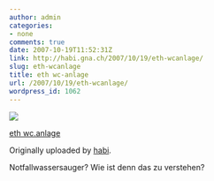 ```yaml
---
author: admin
categories:
- none
comments: true
date: 2007-10-19T11:52:31Z
link: http://habi.gna.ch/2007/10/19/eth-wcanlage/
slug: eth-wcanlage
title: eth wc-anlage
url: /2007/10/19/eth-wcanlage/
wordpress_id: 1062
---
```


[![](http://farm3.static.flickr.com/2145/1633218095_a1ac400879_m.jpg)](http://www.flickr.com/photos/habi/1633218095/)
   

 
  [eth wc.anlage](http://www.flickr.com/photos/habi/1633218095/)
    

  Originally uploaded by [habi](http://www.flickr.com/people/habi/).
 



Notfallwassersauger? Wie ist denn das zu verstehen?
  


